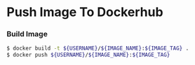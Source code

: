 # Push Image To Dockerhub

### Build Image

```bash
$ docker build -t ${USERNAME}/${IMAGE_NAME}:${IMAGE_TAG} .
$ docker push ${USERNAME}/${IMAGE_NAME}:${IMAGE_TAG}
```
